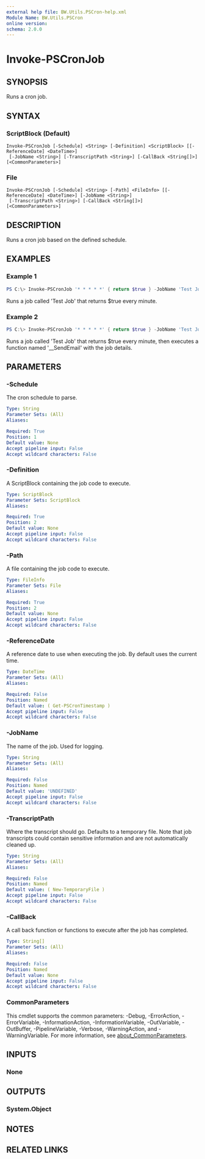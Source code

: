 ```yaml
---
external help file: BW.Utils.PSCron-help.xml
Module Name: BW.Utils.PSCron
online version:
schema: 2.0.0
---
```


# Invoke-PSCronJob

## SYNOPSIS
Runs a cron job.

## SYNTAX

### ScriptBlock (Default)
```
Invoke-PSCronJob [-Schedule] <String> [-Definition] <ScriptBlock> [[-ReferenceDate] <DateTime>]
 [-JobName <String>] [-TranscriptPath <String>] [-CallBack <String[]>] [<CommonParameters>]
```

### File
```
Invoke-PSCronJob [-Schedule] <String> [-Path] <FileInfo> [[-ReferenceDate] <DateTime>] [-JobName <String>]
 [-TranscriptPath <String>] [-CallBack <String[]>] [<CommonParameters>]
```

## DESCRIPTION
Runs a cron job based on the defined schedule.

## EXAMPLES

### Example 1
```powershell
PS C:\> Invoke-PSCronJob '* * * * *' { return $true } -JobName 'Test Job'
```

Runs a job called 'Test Job' that returns $true every minute.

### Example 2
```powershell
PS C:\> Invoke-PSCronJob '* * * * *' { return $true } -JobName 'Test Job' -CallBack '__SendEmail'
```

Runs a job called 'Test Job' that returns $true every minute, then executes a function named '__SendEmail' with the job details.

## PARAMETERS

### -Schedule
The cron schedule to parse.

```yaml
Type: String
Parameter Sets: (All)
Aliases:

Required: True
Position: 1
Default value: None
Accept pipeline input: False
Accept wildcard characters: False
```

### -Definition
A ScriptBlock containing the job code to execute.

```yaml
Type: ScriptBlock
Parameter Sets: ScriptBlock
Aliases:

Required: True
Position: 2
Default value: None
Accept pipeline input: False
Accept wildcard characters: False
```

### -Path
A file containing the job code to execute.

```yaml
Type: FileInfo
Parameter Sets: File
Aliases:

Required: True
Position: 2
Default value: None
Accept pipeline input: False
Accept wildcard characters: False
```

### -ReferenceDate
A reference date to use when executing the job. By default uses the current time.

```yaml
Type: DateTime
Parameter Sets: (All)
Aliases:

Required: False
Position: Named
Default value: ( Get-PSCronTimestamp )
Accept pipeline input: False
Accept wildcard characters: False
```

### -JobName
The name of the job. Used for logging.

```yaml
Type: String
Parameter Sets: (All)
Aliases:

Required: False
Position: Named
Default value: 'UNDEFINED'
Accept pipeline input: False
Accept wildcard characters: False
```

### -TranscriptPath
Where the transcript should go. Defaults to a temporary file. Note that job transcripts could contain sensitive information and are not automatically cleaned up.

```yaml
Type: String
Parameter Sets: (All)
Aliases:

Required: False
Position: Named
Default value: ( New-TemporaryFile )
Accept pipeline input: False
Accept wildcard characters: False
```

### -CallBack
A call back function or functions to execute after the job has completed.

```yaml
Type: String[]
Parameter Sets: (All)
Aliases:

Required: False
Position: Named
Default value: None
Accept pipeline input: False
Accept wildcard characters: False
```

### CommonParameters
This cmdlet supports the common parameters: -Debug, -ErrorAction, -ErrorVariable, -InformationAction, -InformationVariable, -OutVariable, -OutBuffer, -PipelineVariable, -Verbose, -WarningAction, and -WarningVariable. For more information, see [about_CommonParameters](http://go.microsoft.com/fwlink/?LinkID=113216).

## INPUTS

### None

## OUTPUTS

### System.Object
## NOTES

## RELATED LINKS

